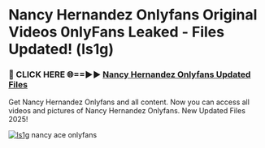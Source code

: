 # Nancy Hernandez Onlyfans Original Videos 0nlyFans Leaked - Files Updated! (ls1g)

<h3>🔴 CLICK HERE 🌐==►► <a href="https://tinyurl.com/4seja8ks" rel="nofollow">Nancy Hernandez Onlyfans Updated Files</a></h3>

Get Nancy Hernandez Onlyfans and all content. Now you can access all videos and pictures of Nancy Hernandez Onlyfans. New Updated Files 2025!

[![ls1g](https://i.imgur.com/EWjZXRe.gif)](https://tinyurl.com/4seja8ks)
nancy ace onlyfans